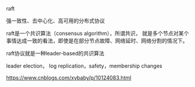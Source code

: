 raft 

强一致性、去中心化、高可用的分布式协议


raft是一个共识算法（consensus algorithm），所谓共识，
就是多个节点对某个事情达成一致的看法，即使是在部分节点故障、网络延时、网络分割的情况下。


raft协议就是一种leader-based的共识算法

leader election， log replication，safety，membership changes

https://www.cnblogs.com/xybaby/p/10124083.html